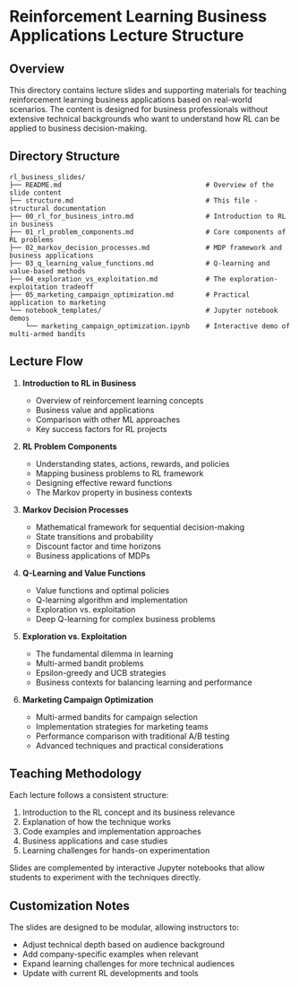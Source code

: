 # Reinforcement Learning Business Applications Lecture Structure

## Overview

This directory contains lecture slides and supporting materials for teaching reinforcement learning business applications based on real-world scenarios. The content is designed for business professionals without extensive technical backgrounds who want to understand how RL can be applied to business decision-making.

## Directory Structure

```
rl_business_slides/
├── README.md                                    # Overview of the slide content
├── structure.md                                 # This file - structural documentation
├── 00_rl_for_business_intro.md                  # Introduction to RL in business
├── 01_rl_problem_components.md                  # Core components of RL problems
├── 02_markov_decision_processes.md              # MDP framework and business applications
├── 03_q_learning_value_functions.md             # Q-learning and value-based methods
├── 04_exploration_vs_exploitation.md            # The exploration-exploitation tradeoff
├── 05_marketing_campaign_optimization.md        # Practical application to marketing
└── notebook_templates/                          # Jupyter notebook demos
    └── marketing_campaign_optimization.ipynb    # Interactive demo of multi-armed bandits
```

## Lecture Flow

1. **Introduction to RL in Business**
   - Overview of reinforcement learning concepts
   - Business value and applications
   - Comparison with other ML approaches
   - Key success factors for RL projects

2. **RL Problem Components**
   - Understanding states, actions, rewards, and policies
   - Mapping business problems to RL framework
   - Designing effective reward functions
   - The Markov property in business contexts

3. **Markov Decision Processes**
   - Mathematical framework for sequential decision-making
   - State transitions and probability
   - Discount factor and time horizons
   - Business applications of MDPs

4. **Q-Learning and Value Functions**
   - Value functions and optimal policies
   - Q-learning algorithm and implementation
   - Exploration vs. exploitation
   - Deep Q-learning for complex business problems

5. **Exploration vs. Exploitation**
   - The fundamental dilemma in learning
   - Multi-armed bandit problems
   - Epsilon-greedy and UCB strategies
   - Business contexts for balancing learning and performance

6. **Marketing Campaign Optimization**
   - Multi-armed bandits for campaign selection
   - Implementation strategies for marketing teams
   - Performance comparison with traditional A/B testing
   - Advanced techniques and practical considerations

## Teaching Methodology

Each lecture follows a consistent structure:
1. Introduction to the RL concept and its business relevance
2. Explanation of how the technique works
3. Code examples and implementation approaches
4. Business applications and case studies
5. Learning challenges for hands-on experimentation

Slides are complemented by interactive Jupyter notebooks that allow students to experiment with the techniques directly.

## Customization Notes

The slides are designed to be modular, allowing instructors to:
- Adjust technical depth based on audience background
- Add company-specific examples when relevant
- Expand learning challenges for more technical audiences
- Update with current RL developments and tools 